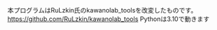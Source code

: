本プログラムはRuLzkin氏のkawanolab_toolsを改変したものです。
https://github.com/RuLzkin/kawanolab_tools
Pythonは3.10で動きます
